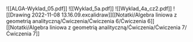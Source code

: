 ![[ALGA-Wyklad_05.pdf]]
![[Wyklad_5a.pdf]]
![[Wyklad_4a_cz2.pdf]]
![[Drawing 2022-11-08 13.16.09.excalidraw]][[Notatki/Algebra liniowa z geometrią analityczną/Ćwiczenia/Ćwiczenia 6/Ćwiczenia 6]][[Notatki/Algebra liniowa z geometrią analityczną/Ćwiczenia/Ćwiczenia 7/Ćwiczenia 7]]